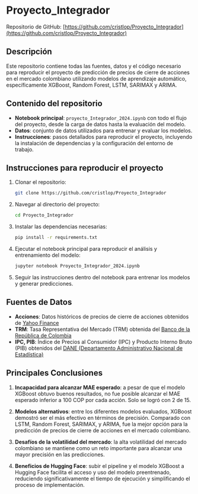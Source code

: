 # Proyecto_Integrador

Repositorio de GitHub: [https://github.com/cristlop/Proyecto_Integrador](https://github.com/cristlop/Proyecto_Integrador)

## Descripción
Este repositorio contiene todas las fuentes, datos y el código necesario para reproducir el proyecto de predicción de precios de cierre de acciones en el mercado colombiano utilizando modelos de aprendizaje automático, específicamente XGBoost, Random Forest, LSTM, SARIMAX y ARIMA.

## Contenido del repositorio
- **Notebook principal**: `proyecto_Integrador_2024.ipynb` con todo el flujo del proyecto, desde la carga de datos hasta la evaluación del modelo.
- **Datos**: conjunto de datos utilizados para entrenar y evaluar los modelos.
- **Instrucciones**: pasos detallados para reproducir el proyecto, incluyendo la instalación de dependencias y la configuración del entorno de trabajo.

## Instrucciones para reproducir el proyecto
1. Clonar el repositorio:
    ```bash
    git clone https://github.com/cristlop/Proyecto_Integrador
    ```

2. Navegar al directorio del proyecto:
    ```bash
    cd Proyecto_Integrador
    ```

3. Instalar las dependencias necesarias:
    ```bash
    pip install -r requirements.txt
    ```

4. Ejecutar el notebook principal para reproducir el análisis y entrenamiento del modelo:
    ```bash
    jupyter notebook Proyecto_Integrador_2024.ipynb
    ```

5. Seguir las instrucciones dentro del notebook para entrenar los modelos y generar predicciones.

## Fuentes de Datos
- **Acciones**: Datos históricos de precios de cierre de acciones obtenidos de [Yahoo Finance](https://finance.yahoo.com)
- **TRM**: Tasa Representativa del Mercado (TRM) obtenida del [Banco de la República de Colombia](https://www.banrep.gov.co/es/estadisticas/trm)
- **IPC, PIB**: Índice de Precios al Consumidor (IPC) y Producto Interno Bruto (PIB) obtenidos del [DANE (Departamento Administrativo Nacional de Estadística)](https://www.dane.gov.co)

## Principales Conclusiones
1. **Incapacidad para alcanzar MAE esperado**: a pesar de que el modelo XGBoost obtuvo buenos resultados, no fue posible alcanzar el MAE esperado inferior a 100 COP por cada acción. Solo se logró con 2 de 15.

2. **Modelos alternativos**: entre los diferentes modelos evaluados, XGBoost demostró ser el más efectivo en términos de precisión. Comparado con LSTM, Random Forest, SARIMAX, y ARIMA, fue la mejor opción para la predicción de precios de cierre de acciones en el mercado colombiano.

3. **Desafíos de la volatilidad del mercado**: la alta volatilidad del mercado colombiano se mantiene como un reto importante para alcanzar una mayor precisión en las predicciones.

4. **Beneficios de Hugging Face**: subir el pipeline y el modelo XGBoost a Hugging Face facilita el acceso y uso del modelo preentrenado, reduciendo significativamente el tiempo de ejecución y simplificando el proceso de implementación.
